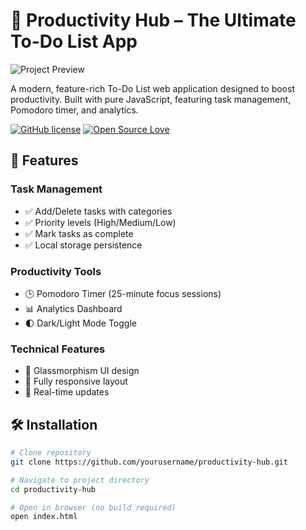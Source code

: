 # 📝 Productivity Hub – The Ultimate To-Do List App

![Project Preview](https://via.placeholder.com/800x400.png?text=Project+Preview) <!-- Add actual screenshot URL -->

A modern, feature-rich To-Do List web application designed to boost productivity. Built with pure JavaScript, featuring task management, Pomodoro timer, and analytics.

[![GitHub license](https://img.shields.io/badge/license-MIT-blue.svg)](LICENSE)
[![Open Source Love](https://badges.frapsoft.com/os/v1/open-source.svg?v=103)](https://github.com/yourusername/productivity-hub)

## 🚀 Features

### Task Management
- ✅ Add/Delete tasks with categories
- ✅ Priority levels (High/Medium/Low)
- ✅ Mark tasks as complete
- ✅ Local storage persistence

### Productivity Tools
- 🕒 Pomodoro Timer (25-minute focus sessions)
- 📊 Analytics Dashboard
- 🌓 Dark/Light Mode Toggle

### Technical Features
- 🧊 Glassmorphism UI design
- 📱 Fully responsive layout
- 🔄 Real-time updates

## 🛠️ Installation

```bash
# Clone repository
git clone https://github.com/yourusername/productivity-hub.git

# Navigate to project directory
cd productivity-hub

# Open in browser (no build required)
open index.html
